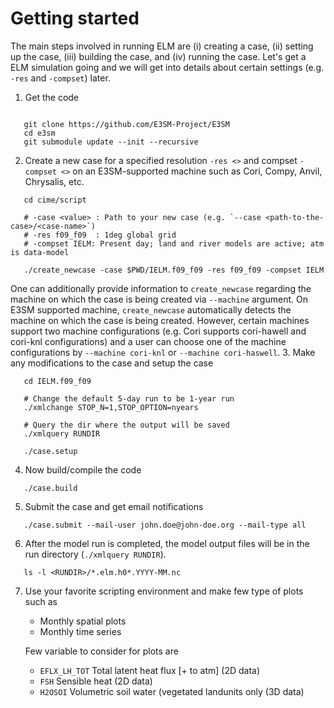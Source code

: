 # Getting started

The main steps involved in running ELM are (i) creating a case,
(ii) setting up the case, (iii) building the case, and (iv) running
the case. Let's get a ELM simulation going and we will get into details about
certain settings (e.g. `-res` and `-compset`) later.

1. Get the code 
```

   git clone https://github.com/E3SM-Project/E3SM
   cd e3sm
   git submodule update --init --recursive
```
2. Create a new case for a specified resolution `-res <>` and compset `-compset <>` on
   an E3SM-supported machine such as Cori, Compy, Anvil, Chrysalis, etc.
```   
   cd cime/script

   # -case <value> : Path to your new case (e.g. `--case <path-to-the-case>/<case-name>`)
   # -res f09_f09  : 1deg global grid
   # -compset IELM: Present day; land and river models are active; atm is data-model
   
   ./create_newcase -case $PWD/IELM.f09_f09 -res f09_f09 -compset IELM
```

One can additionally provide information to `create_newcase` regarding the machine
on which the case is being created via `--machine` argument. On E3SM supported machine,
`create_newcase` automatically detects the machine on which the case is being created.
However, certain machines support two machine configurations (e.g. Cori supports cori-hawell
and cori-knl configurations) and a user can choose one of the machine configurations
by `--machine cori-knl` or `--machine cori-haswell`.
3. Make any modifications to the case and setup the case
```
   cd IELM.f09_f09

   # Change the default 5-day run to be 1-year run
   ./xmlchange STOP_N=1,STOP_OPTION=nyears

   # Query the dir where the output will be saved
   ./xmlquery RUNDIR
   
   ./case.setup
```
4. Now build/compile the code
```
   ./case.build
```
5. Submit the case and get email notifications
```
   ./case.submit --mail-user john.doe@john-doe.org --mail-type all
```
6. After the model run is completed, the model output files will be in
   the run directory (`./xmlquery RUNDIR`).
```  
   ls -l <RUNDIR>/*.elm.h0*.YYYY-MM.nc
```
7. Use your favorite scripting environment and make few type of plots such as

   - Monthly spatial plots
   - Monthly time series

   Few variable to consider for plots are

   - `EFLX_LH_TOT` Total latent heat flux [+ to atm] (2D data)
   - `FSH`         Sensible heat (2D data)
   - `H2OSOI`      Volumetric soil water (vegetated landunits only (3D data)
